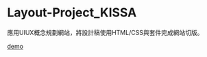 # Layout-Project_KISSA

應用UIUX概念規劃網站，將設計稿使用HTML/CSS與套件完成網站切版。

[demo](https://kkaic.github.io/Layout-Project_KISSA/)
